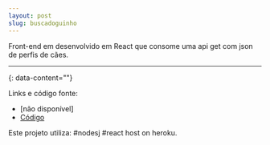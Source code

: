 ```yaml
---
layout: post
slug: buscadoguinho
---
```


Front-end em desenvolvido em React que consome uma api get com json de perfis de cães.  

---
{: data-content=""}

Links e código fonte:
- [não disponível]
- [Código](https://izichtl.github.io/indicecalorico/)

Este projeto utiliza: #nodesj #react host on heroku.



